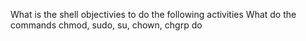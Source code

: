 What is the shell objectivies 
to do the following activities 
What do the commands chmod, sudo, su, chown, chgrp do
